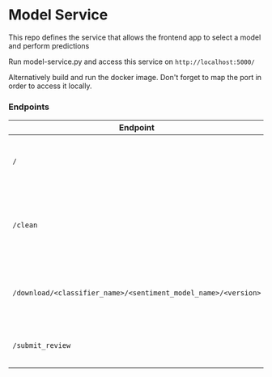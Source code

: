 # Model Service

This repo defines the service that allows the frontend app to select a model and perform predictions

Run model-service.py and access this service on `http://localhost:5000/`

Alternatively build and run the docker image. Don't forget to map the port in order to access it locally.

### Endpoints
| Endpoint                                                       | Method | Description                                                          | Example                                                                               |
|----------------------------------------------------------------|--------|----------------------------------------------------------------------|---------------------------------------------------------------------------------------|
| `/`                                                            | Any    | Root endpoint to check if the service is running                     | http://localhost:5000/                                                                |
| `/clean`                                                       | GET    | Removes everything from temp folder and sets up the folder structure | http://localhost:5000/clean                                                           |
| `/download/<classifier_name>/<sentiment_model_name>/<version>` | GET    | Gets trained model from the `model-training` repo                    | http://localhost:5000/download/c2_Classifier_Sentiment_Model/c1_BoW_Sentiment_Model/0 |
| `/submit_review`                                               | POST   | Predicts if a review is positive or negative.                        | See [postman requests](./postman_requests/REMLA.postman_collection.json)              |
